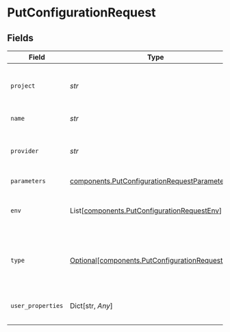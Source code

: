 # PutConfigurationRequest


## Fields

| Field                                                                                                        | Type                                                                                                         | Required                                                                                                     | Description                                                                                                  |
| ------------------------------------------------------------------------------------------------------------ | ------------------------------------------------------------------------------------------------------------ | ------------------------------------------------------------------------------------------------------------ | ------------------------------------------------------------------------------------------------------------ |
| `project`                                                                                                    | *str*                                                                                                        | :heavy_check_mark:                                                                                           | ID of the project to which this configuration belongs                                                        |
| `name`                                                                                                       | *str*                                                                                                        | :heavy_check_mark:                                                                                           | Name of the configuration                                                                                    |
| `provider`                                                                                                   | *str*                                                                                                        | :heavy_check_mark:                                                                                           | Name of the provider - "openai", "anthropic", etc.                                                           |
| `parameters`                                                                                                 | [components.PutConfigurationRequestParameters](../../models/components/putconfigurationrequestparameters.md) | :heavy_check_mark:                                                                                           | N/A                                                                                                          |
| `env`                                                                                                        | List[[components.PutConfigurationRequestEnv](../../models/components/putconfigurationrequestenv.md)]         | :heavy_minus_sign:                                                                                           | List of environments where the configuration is active                                                       |
| `type`                                                                                                       | [Optional[components.PutConfigurationRequestType]](../../models/components/putconfigurationrequesttype.md)   | :heavy_minus_sign:                                                                                           | Type of the configuration - "LLM" or "pipeline" - "LLM" by default                                           |
| `user_properties`                                                                                            | Dict[str, *Any*]                                                                                             | :heavy_minus_sign:                                                                                           | Details of user who created the configuration                                                                |